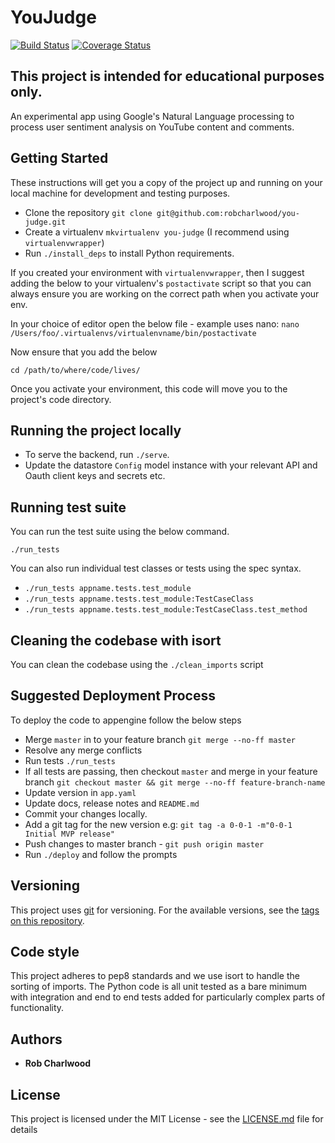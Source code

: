 # YouJudge

[![Build Status](https://travis-ci.com/robcharlwood/you-judge.svg?branch=master)](https://travis-ci.com/robcharlwood/you-judge) [![Coverage Status](https://coveralls.io/repos/github/robcharlwood/you-judge/badge.svg?branch=master)](https://coveralls.io/github/robcharlwood/you-judge?branch=master)

## This project is intended for educational purposes only.

An experimental app using Google's Natural Language processing to process user sentiment analysis on YouTube content and comments.

## Getting Started

These instructions will get you a copy of the project up and running on your
local machine for development and testing purposes.

* Clone the repository ``git clone git@github.com:robcharlwood/you-judge.git``
* Create a virtualenv ``mkvirtualenv you-judge`` (I recommend using ``virtualenvwrapper``)
* Run ``./install_deps`` to install Python requirements.

If you created your environment with ``virtualenvwrapper``, then I suggest adding the below to your virtualenv's ``postactivate``
script so that you can always ensure you are working on the correct path when you activate your env.

In your choice of editor open the below file - example uses nano:
``nano /Users/foo/.virtualenvs/virtualenvname/bin/postactivate``

Now ensure that you add the below

```
cd /path/to/where/code/lives/
```

Once you activate your environment, this code will move you to the project's code directory.

## Running the project locally
* To serve the backend, run ``./serve``.
* Update the datastore ``Config`` model instance with your relevant API and Oauth client keys and secrets etc.

## Running test suite

You can run the test suite using the below command.

``./run_tests``

You can also run individual test classes or tests using the spec syntax.

* ``./run_tests appname.tests.test_module``
* ``./run_tests appname.tests.test_module:TestCaseClass``
* ``./run_tests appname.tests.test_module:TestCaseClass.test_method``

## Cleaning the codebase with isort

You can clean the codebase using the ``./clean_imports`` script

## Suggested Deployment Process

To deploy the code to appengine follow the below steps

* Merge ``master`` in to your feature branch ``git merge --no-ff master``
* Resolve any merge conflicts
* Run tests ``./run_tests``
* If all tests are passing, then checkout ``master`` and merge in your feature branch ``git checkout master && git merge --no-ff feature-branch-name``
* Update version in ``app.yaml``
* Update docs, release notes and ``README.md``
* Commit your changes locally.
* Add a git tag for the new version e.g: ``git tag -a 0-0-1 -m"0-0-1 Initial MVP release"``
* Push changes to master branch - ``git push origin master``
* Run ``./deploy`` and follow the prompts

## Versioning

This project uses [git](https://git-scm.com/) for versioning. For the available versions,
see the [tags on this repository](https://github.com/robcharlwood/you-judge/tags).

## Code style

This project adheres to pep8 standards and we use isort to handle the sorting of imports.
The Python code is all unit tested as a bare minimum with integration and end to end tests
added for particularly complex parts of functionality.

## Authors

* **Rob Charlwood**

## License

This project is licensed under the MIT License - see the [LICENSE.md](LICENSE) file for details
